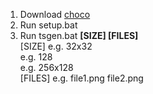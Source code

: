 1. Download [choco](https://chocolatey.org)
2. Run setup.bat
3. Run tsgen.bat **[SIZE] [FILES]**    
   [SIZE]  e.g. 32x32  
           e.g. 128  
           e.g. 256x128  
   [FILES] e.g. file1.png file2.png
